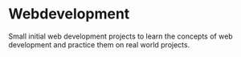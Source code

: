 # Webdevelopment
Small initial web development projects to learn the concepts of web development and practice them on real world projects.
